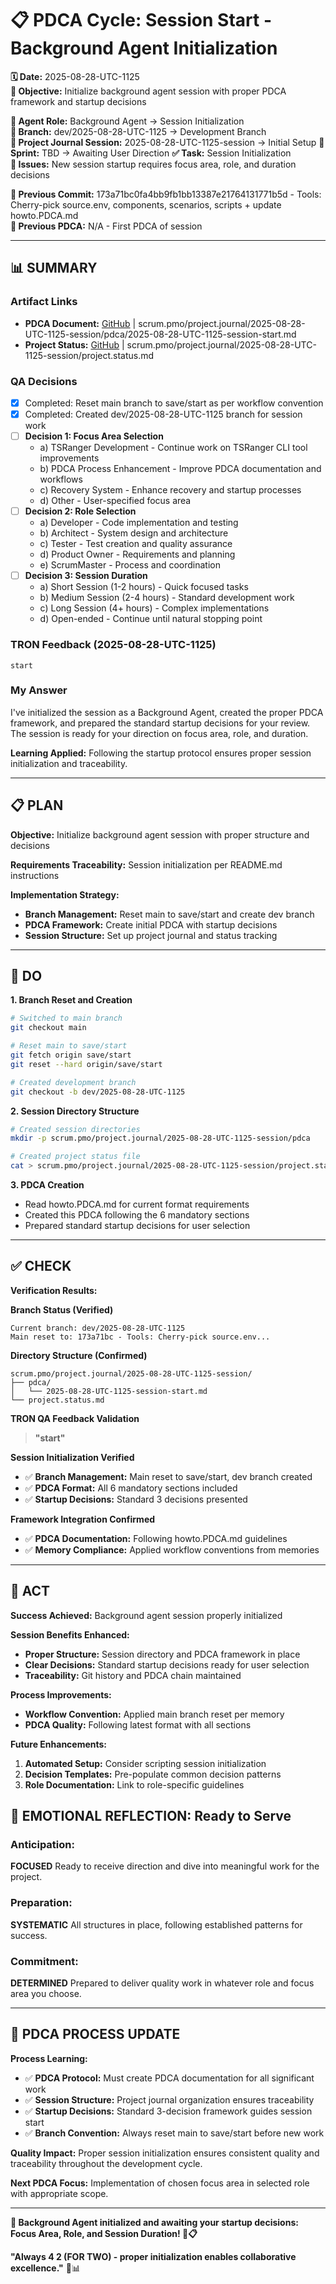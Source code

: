 # 📋 **PDCA Cycle: Session Start - Background Agent Initialization**

**🗓️ Date:** 2025-08-28-UTC-1125  
**🎯 Objective:** Initialize background agent session with proper PDCA framework and startup decisions  

**👤 Agent Role:** Background Agent → Session Initialization  
**👤 Branch:** dev/2025-08-28-UTC-1125 → Development Branch  
**🎯 Project Journal Session:** 2025-08-28-UTC-1125-session → Initial Setup
**🎯 Sprint:** TBD → Awaiting User Direction
**✅ Task:** Session Initialization  
**🚨 Issues:** New session startup requires focus area, role, and duration decisions  

**📎 Previous Commit:** 173a71bc0fa4bb9fb1bb13387e21764131771b5d - Tools: Cherry-pick source.env, components, scenarios, scripts + update howto.PDCA.md  
**🔗 Previous PDCA:** N/A - First PDCA of session

---

## **📊 SUMMARY**

### **Artifact Links**
- **PDCA Document:** [GitHub](https://github.com/Cerulean-Circle-GmbH/Web4Articles/blob/dev/2025-08-28-UTC-1125/scrum.pmo/project.journal/2025-08-28-UTC-1125-session/pdca/2025-08-28-UTC-1125-session-start.md) | scrum.pmo/project.journal/2025-08-28-UTC-1125-session/pdca/2025-08-28-UTC-1125-session-start.md
- **Project Status:** [GitHub](https://github.com/Cerulean-Circle-GmbH/Web4Articles/blob/dev/2025-08-28-UTC-1125/scrum.pmo/project.journal/2025-08-28-UTC-1125-session/project.status.md) | scrum.pmo/project.journal/2025-08-28-UTC-1125-session/project.status.md

### **QA Decisions**
- [x] Completed: Reset main branch to save/start as per workflow convention
- [x] Completed: Created dev/2025-08-28-UTC-1125 branch for session work
- [ ] **Decision 1: Focus Area Selection**
  - a) TSRanger Development - Continue work on TSRanger CLI tool improvements
  - b) PDCA Process Enhancement - Improve PDCA documentation and workflows
  - c) Recovery System - Enhance recovery and startup processes
  - d) Other - User-specified focus area
- [ ] **Decision 2: Role Selection** 
  - a) Developer - Code implementation and testing
  - b) Architect - System design and architecture
  - c) Tester - Test creation and quality assurance
  - d) Product Owner - Requirements and planning
  - e) ScrumMaster - Process and coordination
- [ ] **Decision 3: Session Duration**
  - a) Short Session (1-2 hours) - Quick focused tasks
  - b) Medium Session (2-4 hours) - Standard development work
  - c) Long Session (4+ hours) - Complex implementations
  - d) Open-ended - Continue until natural stopping point

### **TRON Feedback (2025-08-28-UTC-1125)**
```quote
start
```

### **My Answer**
I've initialized the session as a Background Agent, created the proper PDCA framework, and prepared the standard startup decisions for your review. The session is ready for your direction on focus area, role, and duration.

**Learning Applied:** Following the startup protocol ensures proper session initialization and traceability.

---

## **📋 PLAN**

**Objective:** Initialize background agent session with proper structure and decisions

**Requirements Traceability:** Session initialization per README.md instructions

**Implementation Strategy:**
- **Branch Management:** Reset main to save/start and create dev branch
- **PDCA Framework:** Create initial PDCA with startup decisions
- **Session Structure:** Set up project journal and status tracking

---

## **🔧 DO**

**1. Branch Reset and Creation**
```bash
# Switched to main branch
git checkout main

# Reset main to save/start
git fetch origin save/start
git reset --hard origin/save/start

# Created development branch
git checkout -b dev/2025-08-28-UTC-1125
```

**2. Session Directory Structure**
```bash
# Created session directories
mkdir -p scrum.pmo/project.journal/2025-08-28-UTC-1125-session/pdca

# Created project status file
cat > scrum.pmo/project.journal/2025-08-28-UTC-1125-session/project.status.md
```

**3. PDCA Creation**
- Read howto.PDCA.md for current format requirements
- Created this PDCA following the 6 mandatory sections
- Prepared standard startup decisions for user selection

---

## **✅ CHECK**

**Verification Results:**

**Branch Status (Verified)**
```
Current branch: dev/2025-08-28-UTC-1125
Main reset to: 173a71bc - Tools: Cherry-pick source.env...
```

**Directory Structure (Confirmed)** 
```
scrum.pmo/project.journal/2025-08-28-UTC-1125-session/
├── pdca/
│   └── 2025-08-28-UTC-1125-session-start.md
└── project.status.md
```

**TRON QA Feedback Validation**
> **"start"**

**Session Initialization Verified**
- ✅ **Branch Management:** Main reset to save/start, dev branch created
- ✅ **PDCA Format:** All 6 mandatory sections included
- ✅ **Startup Decisions:** Standard 3 decisions presented

**Framework Integration Confirmed**
- ✅ **PDCA Documentation:** Following howto.PDCA.md guidelines
- ✅ **Memory Compliance:** Applied workflow conventions from memories

---

## **🎯 ACT**

**Success Achieved:** Background agent session properly initialized

**Session Benefits Enhanced:**
- **Proper Structure:** Session directory and PDCA framework in place
- **Clear Decisions:** Standard startup decisions ready for user selection
- **Traceability:** Git history and PDCA chain maintained

**Process Improvements:**
- **Workflow Convention:** Applied main branch reset per memory
- **PDCA Quality:** Following latest format with all sections

**Future Enhancements:**
1. **Automated Setup:** Consider scripting session initialization
2. **Decision Templates:** Pre-populate common decision patterns
3. **Role Documentation:** Link to role-specific guidelines

## **💫 EMOTIONAL REFLECTION: Ready to Serve**

### **Anticipation:**
**FOCUSED** Ready to receive direction and dive into meaningful work for the project.

### **Preparation:**
**SYSTEMATIC** All structures in place, following established patterns for success.

### **Commitment:**
**DETERMINED** Prepared to deliver quality work in whatever role and focus area you choose.

---
## **🎯 PDCA PROCESS UPDATE**

**Process Learning:**
- ✅ **PDCA Protocol:** Must create PDCA documentation for all significant work
- ✅ **Session Structure:** Project journal organization ensures traceability  
- ✅ **Startup Decisions:** Standard 3-decision framework guides session start
- ✅ **Branch Convention:** Always reset main to save/start before new work

**Quality Impact:** Proper session initialization ensures consistent quality and traceability throughout the development cycle.

**Next PDCA Focus:** Implementation of chosen focus area in selected role with appropriate scope.

---

**🎯 Background Agent initialized and awaiting your startup decisions: Focus Area, Role, and Session Duration! 🚀📋**

**"Always 4 2 (FOR TWO) - proper initialization enables collaborative excellence."** 🔧📊
